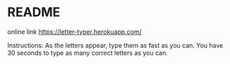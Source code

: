 # README

online link https://letter-typer.herokuapp.com/

Instructions: As the letters appear, type them as fast as you can. You have 30 seconds to type as many correct letters as you can.
